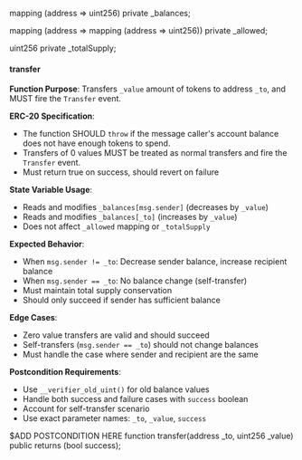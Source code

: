mapping (address => uint256) private _balances;

mapping (address => mapping (address => uint256)) private _allowed;

uint256 private _totalSupply;

#### transfer

**Function Purpose**: Transfers `_value` amount of tokens to address `_to`, and MUST fire the `Transfer` event.

**ERC-20 Specification**: 
- The function SHOULD `throw` if the message caller's account balance does not have enough tokens to spend.
- Transfers of 0 values MUST be treated as normal transfers and fire the `Transfer` event.
- Must return true on success, should revert on failure

**State Variable Usage**:
- Reads and modifies `_balances[msg.sender]` (decreases by `_value`)
- Reads and modifies `_balances[_to]` (increases by `_value`)
- Does not affect `_allowed` mapping or `_totalSupply`

**Expected Behavior**:
- When `msg.sender != _to`: Decrease sender balance, increase recipient balance
- When `msg.sender == _to`: No balance change (self-transfer)
- Must maintain total supply conservation
- Should only succeed if sender has sufficient balance

**Edge Cases**:
- Zero value transfers are valid and should succeed
- Self-transfers (`msg.sender == _to`) should not change balances
- Must handle the case where sender and recipient are the same

**Postcondition Requirements**:
- Use `__verifier_old_uint()` for old balance values
- Handle both success and failure cases with `success` boolean
- Account for self-transfer scenario
- Use exact parameter names: `_to`, `_value`, `success`

$ADD POSTCONDITION HERE
function transfer(address _to, uint256 _value) public returns (bool success);